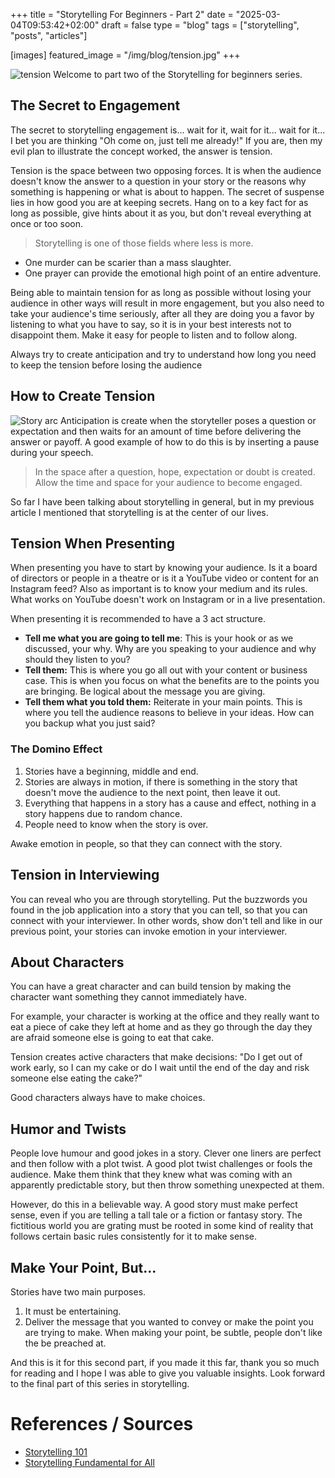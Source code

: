 +++
title = "Storytelling For Beginners - Part 2"
date = "2025-03-04T09:53:42+02:00"
draft = false
type = "blog"
tags = ["storytelling", "posts", "articles"]

[images]
    featured_image = "/img/blog/tension.jpg"
+++

![tension](/img/blog/tension.jpg)
Welcome to part two of the Storytelling for beginners series.

## The Secret to Engagement

The secret to storytelling engagement is... wait for it, wait for it... wait for it... I bet you are thinking "Oh come on, just tell me already!" If you are, then my evil plan to illustrate the concept worked, the answer is tension.

Tension is the space between two opposing forces. It is when the audience doesn't know the answer to a question in your story or the reasons why something is happening or what is about to happen. The secret of suspense lies in how good you are at keeping secrets. Hang on to a key fact for as long as possible, give hints about it as you, but don't reveal everything at once or too soon.

> Storytelling is one of those fields where less is more.

- One murder can be scarier than a mass slaughter.
- One prayer can provide the emotional high point of an entire adventure.

Being able to maintain tension for as long as possible without losing your audience in other ways will result in more engagement, but you also need to take your audience's time seriously, after all they are doing you a favor by listening to what you have to say, so it is in your best interests not to disappoint them. Make it easy for people to listen and to follow along.

Always try to create anticipation and try to understand how long you need to keep the tension before losing the audience

## How to Create Tension

![Story arc](/img/blog/tension_graph.jpg)
Anticipation is create when the storyteller poses a question or expectation and then waits for an amount of time before delivering the answer or payoff. A good example of how to do this is by inserting a pause during your speech.

> In the space after a question, hope, expectation or doubt is created. Allow the time and space for your audience to become engaged.

So far I have been talking about storytelling in general, but in my previous article I mentioned that storytelling is at the center of our lives.

## Tension When Presenting

When presenting you have to start by knowing your audience. Is it a board of directors or people in a theatre or is it a YouTube video or content for an Instagram feed? Also as important is to know your medium and its rules. What works on YouTube doesn't work on Instagram or in a live presentation.

When presenting it is recommended to have a 3 act structure.

- **Tell me what you are going to tell me**: This is your hook or as we discussed, your why. Why are you speaking to your audience and why should they listen to you?
- **Tell them:** This is where you go all out with your content or business case. This is when you focus on what the benefits are to the points you are bringing. Be logical about the message you are giving.
- **Tell them what you told them:** Reiterate in your main points. This is where you tell the audience reasons to believe in your ideas. How can you backup what you just said?

### The Domino Effect

1. Stories have a beginning, middle and end.
2. Stories are always in motion, if there is something in the story that doesn't move the audience to the next point, then leave it out.
3. Everything that happens in a story has a cause and effect, nothing in a story happens due to random chance.
4. People need to know when the story is over.

Awake emotion in people, so that they can connect with the story.

## Tension in Interviewing

You can reveal who you are through storytelling. Put the buzzwords you found in the job application into a story that you can tell, so that you can connect with your interviewer. In other words, show don't tell and like in our previous point, your stories can invoke emotion in your interviewer.

## About Characters

You can have a great character and can build tension by making the character want something they cannot immediately have.

For example, your character is working at the office and they really want to eat a piece of cake they left at home and as they go through the day they are afraid someone else is going to eat that cake.

Tension creates active characters that make decisions: "Do I get out of work early, so I can my cake or do I wait until the end of the day and risk someone else eating the cake?"

Good characters always have to make choices.

## Humor and Twists

People love humour and good jokes in a story. Clever one liners are perfect and then follow with a plot twist. A good plot twist challenges or fools the audience. Make them think that they knew what was coming with an apparently predictable story, but then throw something unexpected at them.

However, do this in a believable way. A good story must make perfect sense, even if you are telling a tall tale or a fiction or fantasy story. The fictitious world you are grating must be rooted in some kind of reality that follows certain basic rules consistently for it to make sense.

## Make Your Point, But...

Stories have two main purposes.

1. It must be entertaining.
2. Deliver the message that you wanted to convey or make the point you are trying to make. When making your point, be subtle, people don't like the be preached at.

And this is it for this second part, if you made it this far, thank you so much for reading and I hope I was able to give you valuable insights. Look forward to the final part of this series in storytelling.

# References / Sources

- [Storytelling 101](https://www.youtube.com/watch?v=bAbUR8xp8yw)
- [Storytelling Fundamental for All](https://www.udemy.com/course/storytelling-in-the-digital-age/)